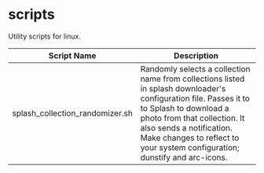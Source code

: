 # scripts
Utility scripts for linux.


| Script Name | Description |
| ------------- | ------------- |
| splash_collection_randomizer.sh | Randomly selects a collection name from collections listed in splash downloader's configuration file. Passes it to to Splash to download a photo from that collection. It also sends a notification. Make changes to reflect to your system configuration; dunstify and arc-icons. |
